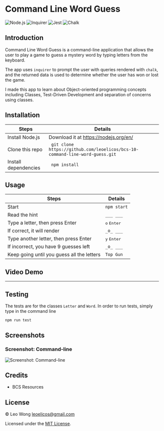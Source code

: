 # Command Line Word Guess

![Node.js](https://img.shields.io/badge/16.15.0%20LTS-0?label=Node.js&style=for-the-badge&labelColor=white&color=black) ![Inquirer](https://img.shields.io/badge/8.2.4-0?label=Inquirer&style=for-the-badge&labelColor=white&color=black) ![Jest](https://img.shields.io/badge/28.1.0-0?label=Jest&style=for-the-badge&labelColor=white&color=black) ![Chalk](https://img.shields.io/badge/5.0.1-0?label=Chalk&style=for-the-badge&labelColor=white&color=black)

## Introduction

Command Line Word Guess is a command-line application that allows the user to play a game to guess a mystery word by typing letters from the keyboard.

The app uses `inquirer` to prompt the user with queries rendered with `chalk`, and the returned data is used to determine whether the user has won or lost the game.

I made this app to learn about Object-oriented programming concepts including Classes, Test-Driven Development and separation of concerns using classes.

## Installation

| Steps                | Details                                                                      |
| -------------------- | ---------------------------------------------------------------------------- |
| Install Node.js      | Download it at https://nodejs.org/en/                                        |
| Clone this repo      | ` git clone https://github.com/leoelicos/bcs-10-command-line-word-guess.git` |
| Install dependencies | ` npm install`                                                               |

## Usage

| Steps                                      | Details                       |
| ------------------------------------------ | ----------------------------- |
| Start                                      | `npm start`                   |
| Read the hint                              | `___ ___`                     |
| Type a letter, then press Enter            | <kbd>o</kbd> <kbd>Enter</kbd> |
| If correct, it will render                 | `_o_ ___`                     |
| Type another letter, then press Enter      | <kbd>y</kbd> <kbd>Enter</kbd> |
| If incorrect, you have 9 guesses left      | `_o_ ___`                     |
| Keep going until you guess all the letters | `Top Gun`                     |

## Video Demo

---

## Testing

The tests are for the classes `Letter` and `Word`. In order to run tests, simply type in the command line

```js
npm run test
```

## Screenshots

### Screenshot: Command-line

![Screenshot: Command-line]()

## Credits

-  BCS Resources

## License

&copy; Leo Wong <leoelicos@gmail.com>

Licensed under the [MIT License](./LICENSE).
